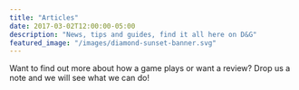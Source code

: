 ```yaml
---
title: "Articles"
date: 2017-03-02T12:00:00-05:00
description: "News, tips and guides, find it all here on D&G"
featured_image: "/images/diamond-sunset-banner.svg"
---
```

Want to find out more about how a game plays or want a review? Drop us a note and we will see what we can do!
